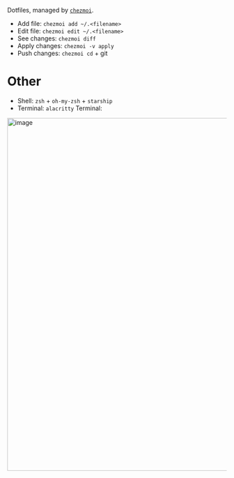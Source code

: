 Dotfiles, managed by [`chezmoi`](https://www.chezmoi.io/quick-start/#start-using-chezmoi-on-your-current-machine).

* Add file: `chezmoi add ~/.<filename>`
* Edit file: `chezmoi edit ~/.<filename>`
* See changes: `chezmoi diff` 
* Apply changes: `chezmoi -v apply`
* Push changes: `chezmoi cd` + git

# Other
* Shell: `zsh` + `oh-my-zsh` + `starship`
* Terminal: `alacritty`
Terminal:
<img width="809" alt="image" src="https://user-images.githubusercontent.com/5310116/156411310-b2bb25bd-8f85-46cd-ad68-36faecfac6c0.png">
